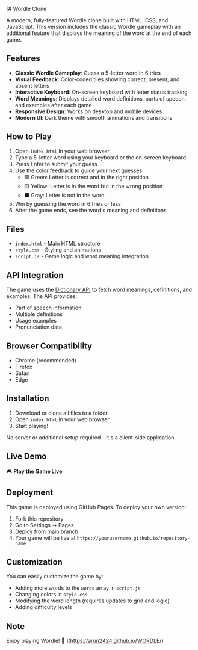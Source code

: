 [# Wordle Clone

A modern, fully-featured Wordle clone built with HTML, CSS, and JavaScript. This version includes the classic Wordle gameplay with an additional feature that displays the meaning of the word at the end of each game.

## Features

- **Classic Wordle Gameplay**: Guess a 5-letter word in 6 tries
- **Visual Feedback**: Color-coded tiles showing correct, present, and absent letters
- **Interactive Keyboard**: On-screen keyboard with letter status tracking
- **Word Meanings**: Displays detailed word definitions, parts of speech, and examples after each game
- **Responsive Design**: Works on desktop and mobile devices
- **Modern UI**: Dark theme with smooth animations and transitions

## How to Play

1. Open `index.html` in your web browser
2. Type a 5-letter word using your keyboard or the on-screen keyboard
3. Press Enter to submit your guess
4. Use the color feedback to guide your next guesses:
   - 🟩 Green: Letter is correct and in the right position
   - 🟨 Yellow: Letter is in the word but in the wrong position
   - ⬛ Gray: Letter is not in the word
5. Win by guessing the word in 6 tries or less
6. After the game ends, see the word's meaning and definitions

## Files

- `index.html` - Main HTML structure
- `style.css` - Styling and animations
- `script.js` - Game logic and word meaning integration

## API Integration

The game uses the [Dictionary API](https://dictionaryapi.dev/) to fetch word meanings, definitions, and examples. The API provides:
- Part of speech information
- Multiple definitions
- Usage examples
- Pronunciation data

## Browser Compatibility

- Chrome (recommended)
- Firefox
- Safari
- Edge

## Installation

1. Download or clone all files to a folder
2. Open `index.html` in your web browser
3. Start playing!

No server or additional setup required - it's a client-side application.

## Live Demo

🎮 **[Play the Game Live](https://yourusername.github.io/your-repo-name)** 

## Deployment

This game is deployed using GitHub Pages. To deploy your own version:
1. Fork this repository
2. Go to Settings → Pages
3. Deploy from main branch
4. Your game will be live at `https://yourusername.github.io/repository-name`

## Customization

You can easily customize the game by:
- Adding more words to the `words` array in `script.js`
- Changing colors in `style.css`
- Modifying the word length (requires updates to grid and logic)
- Adding difficulty levels

## Note

Enjoy playing Wordle! 🎯
](https://arun2424.github.io/WORDLE/)
